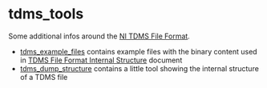 # tdms_tools

Some additional infos around the [NI TDMS File Format](https://www.ni.com/de-de/support/documentation/supplemental/06/the-ni-tdms-file-format.html).

- [tdms_example_files](tdms_example_files/tdms-file-format-internal-structure) contains example files with the binary content used in [TDMS File Format Internal Structure](https://www.ni.com/en-us/support/documentation/supplemental/07/tdms-file-format-internal-structure.html) document
- [tdms_dump_structure](tdms_dump_structure) contains a little tool showing the internal structure of a TDMS file
